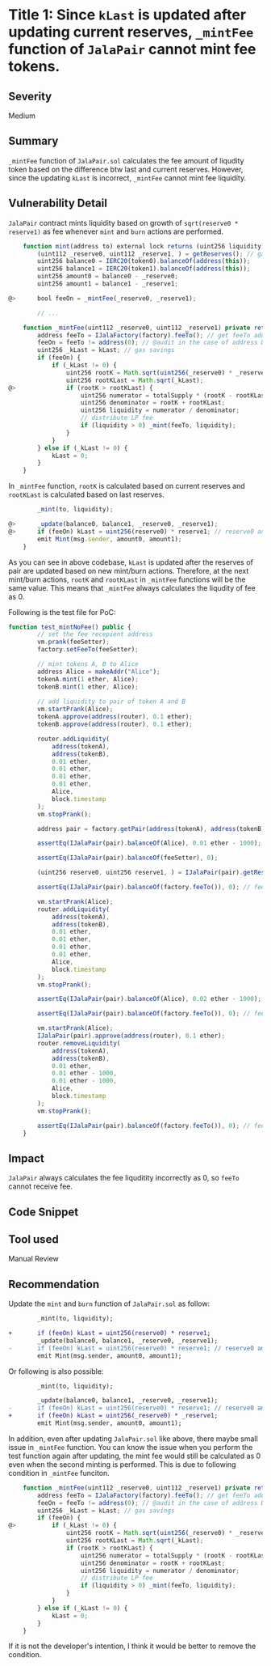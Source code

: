 # Title 1: Since `kLast` is updated after updating current reserves, `_mintFee` function of `JalaPair` cannot mint fee tokens.

## Severity

Medium

## Summary

`_mintFee` function of `JalaPair.sol` calculates the fee amount of liqudity token based on the difference btw last and current reserves. However, since the updating `kLast` is incorrect, `_mintFee` cannot mint fee liquidity.

## Vulnerability Detail

`JalaPair` contract mints liquidity based on growth of `sqrt(reserve0 * reserve1)` as fee whenever `mint` and `burn` actions are performed.
```javascript
    function mint(address to) external lock returns (uint256 liquidity) {
        (uint112 _reserve0, uint112 _reserve1, ) = getReserves(); // gas savings
        uint256 balance0 = IERC20(token0).balanceOf(address(this));
        uint256 balance1 = IERC20(token1).balanceOf(address(this));
        uint256 amount0 = balance0 - _reserve0;
        uint256 amount1 = balance1 - _reserve1;

@>      bool feeOn = _mintFee(_reserve0, _reserve1);

        // ...
```
```javascript
    function _mintFee(uint112 _reserve0, uint112 _reserve1) private returns (bool feeOn) {
        address feeTo = IJalaFactory(factory).feeTo(); // get feeTo address
        feeOn = feeTo != address(0); // @audit in the case of address DEAD?
        uint256 _kLast = kLast; // gas savings
        if (feeOn) {
            if (_kLast != 0) {
                uint256 rootK = Math.sqrt(uint256(_reserve0) * _reserve1);
                uint256 rootKLast = Math.sqrt(_kLast);
@>              if (rootK > rootKLast) {
                    uint256 numerator = totalSupply * (rootK - rootKLast);
                    uint256 denominator = rootK + rootKLast;
                    uint256 liquidity = numerator / denominator;
                    // distribute LP fee
                    if (liquidity > 0) _mint(feeTo, liquidity);
                }
            }
        } else if (_kLast != 0) {
            kLast = 0;
        }
    }
```
In `_mintFee` function, `rootK` is calculated based on current reserves and `rootKLast` is calculated based on last reserves.
```javascript
        _mint(to, liquidity);

@>      _update(balance0, balance1, _reserve0, _reserve1);
@>      if (feeOn) kLast = uint256(reserve0) * reserve1; // reserve0 and reserve1 are up-to-date
        emit Mint(msg.sender, amount0, amount1);
    }
```
As you can see in above codebase, `kLast` is updated after the reserves of pair are updated based on new mint/burn actions. Therefore, at the next mint/burn actions, `rootK` and `rootKLast` in `_mintFee` functions will be the same value.
This means that `_mintFee` always calculates the liqudity of fee as 0.

Following is the test file for PoC:
```javascript
function test_mintNoFee() public {
        // set the fee recepient address
        vm.prank(feeSetter);
        factory.setFeeTo(feeSetter);

        // mint tokens A, B to Alice
        address Alice = makeAddr("Alice");
        tokenA.mint(1 ether, Alice);
        tokenB.mint(1 ether, Alice);
        
        // add liquidity to pair of token A and B
        vm.startPrank(Alice);
        tokenA.approve(address(router), 0.1 ether);
        tokenB.approve(address(router), 0.1 ether);

        router.addLiquidity(
            address(tokenA),
            address(tokenB),
            0.01 ether,
            0.01 ether,
            0.01 ether,
            0.01 ether,
            Alice,
            block.timestamp
        );
        vm.stopPrank();

        address pair = factory.getPair(address(tokenA), address(tokenB));

        assertEq(IJalaPair(pair).balanceOf(Alice), 0.01 ether - 1000);

        assertEq(IJalaPair(pair).balanceOf(feeSetter), 0);

        (uint256 reserve0, uint256 reserve1, ) = IJalaPair(pair).getReserves();

        assertEq(IJalaPair(pair).balanceOf(factory.feeTo()), 0); // fee balance is 0 after minting

        vm.startPrank(Alice);
        router.addLiquidity(
            address(tokenA),
            address(tokenB),
            0.01 ether,
            0.01 ether,
            0.01 ether,
            0.01 ether,
            Alice,
            block.timestamp
        );
        vm.stopPrank();

        assertEq(IJalaPair(pair).balanceOf(Alice), 0.02 ether - 1000);

        assertEq(IJalaPair(pair).balanceOf(factory.feeTo()), 0); // fee balance is 0 after second minting

        vm.startPrank(Alice);
        IJalaPair(pair).approve(address(router), 0.1 ether);
        router.removeLiquidity(
            address(tokenA),
            address(tokenB),
            0.01 ether,
            0.01 ether - 1000,
            0.01 ether - 1000,
            Alice,
            block.timestamp
        );
        vm.stopPrank();

        assertEq(IJalaPair(pair).balanceOf(factory.feeTo()), 0); // fee balance is 0 after burning
    }
```

## Impact

`JalaPair` always calculates the fee liquditity incorrectly as 0, so `feeTo` cannot receive fee.

## Code Snippet



## Tool used

Manual Review

## Recommendation

Update the `mint` and `burn` function of `JalaPair.sol` as follow:
```diff
        _mint(to, liquidity);

+       if (feeOn) kLast = uint256(reserve0) * reserve1;
        _update(balance0, balance1, _reserve0, _reserve1);
-       if (feeOn) kLast = uint256(reserve0) * reserve1; // reserve0 and reserve1 are up-to-date
        emit Mint(msg.sender, amount0, amount1);
```
Or following is also possible:
```diff
        _mint(to, liquidity);

        _update(balance0, balance1, _reserve0, _reserve1);
-       if (feeOn) kLast = uint256(reserve0) * reserve1; // reserve0 and reserve1 are up-to-date
+       if (feeOn) kLast = uint256(_reserve0) * _reserve1;
        emit Mint(msg.sender, amount0, amount1);
```
In addition, even after updating `JalaPair.sol` like above, there maybe small issue in `_mintFee` function.
You can know the issue when you perform the test function again after updating, the mint fee would still be calculated as 0 even when the second minting is performed. This is due to following condition in `_mintFee` funciton.
```javascript
    function _mintFee(uint112 _reserve0, uint112 _reserve1) private returns (bool feeOn) {
        address feeTo = IJalaFactory(factory).feeTo(); // get feeTo address
        feeOn = feeTo != address(0); // @audit in the case of address DEAD?
        uint256 _kLast = kLast; // gas savings
        if (feeOn) {
@>          if (_kLast != 0) {
                uint256 rootK = Math.sqrt(uint256(_reserve0) * _reserve1);
                uint256 rootKLast = Math.sqrt(_kLast);
                if (rootK > rootKLast) {
                    uint256 numerator = totalSupply * (rootK - rootKLast);
                    uint256 denominator = rootK + rootKLast;
                    uint256 liquidity = numerator / denominator;
                    // distribute LP fee
                    if (liquidity > 0) _mint(feeTo, liquidity);
                }
            }
        } else if (_kLast != 0) {
            kLast = 0;
        }
    }
```
If it is not the developer's intention, I think it would be better to remove the condition.
